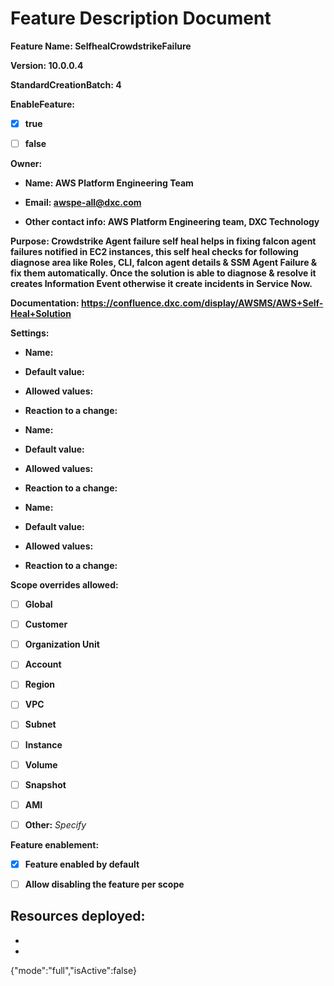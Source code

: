 # Feature Description Document

**Feature Name: SelfhealCrowdstrikeFailure**

**Version: 10.0.0.4**

**StandardCreationBatch: 4**

**EnableFeature:**

- [X] **true**

- [ ] **false**

**Owner:**

- **Name: AWS Platform Engineering Team**

- **Email: awspe-all@dxc.com**

- **Other contact info: AWS Platform Engineering team, DXC Technology** 

**Purpose: Crowdstrike Agent failure self heal helps in fixing falcon agent failures notified in EC2 instances, this self heal checks for following diagnose area like Roles, CLI, falcon agent details & SSM Agent Failure & fix them automatically. Once the solution is able to diagnose & resolve it creates Information Event otherwise it create incidents in Service Now.** 

**Documentation: https://confluence.dxc.com/display/AWSMS/AWS+Self-Heal+Solution** 

**Settings:**

  - **Name:**

  - **Default value:**

  - **Allowed values:**

  - **Reaction to a change:**


  - **Name:**

  - **Default value:**

  - **Allowed values:**

  - **Reaction to a change:**


  - **Name:**

  - **Default value:**

  - **Allowed values:**

  - **Reaction to a change:**

**Scope overrides allowed:** 

- [ ] **Global**

- [ ] **Customer**

- [ ] **Organization Unit**

- [ ] **Account**

- [ ] **Region**

- [ ] **VPC**

- [ ] **Subnet**

- [ ] **Instance**

- [ ] **Volume**

- [ ] **Snapshot**

- [ ] **AMI**

- [ ] **Other:** *Specify*

**Feature enablement:**

- [X] **Feature enabled by default**

- [ ] **Allow disabling the feature per scope**

**Resources deployed:**
-
-
- 
{"mode":"full","isActive":false}
